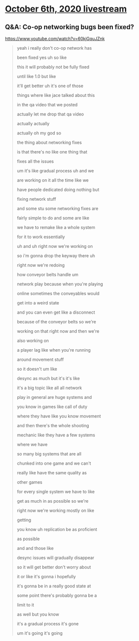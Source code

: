 # [October 6th, 2020 livestream](../2020-10-06.md)
## Q&A: Co-op networking bugs been fixed?
https://www.youtube.com/watch?v=60kjGquJZnk
> yeah i really don't co-op network has
> 
> been fixed yes uh so like
> 
> this it will probably not be fully fixed
> 
> until like 1.0 but like
> 
> it'll get better uh it's one of those
> 
> things where like jace talked about this
> 
> in the qa video that we posted
> 
> actually let me drop that qa video
> 
> actually actually
> 
> actually oh my god so
> 
> the thing about networking fixes
> 
> is that there's no like one thing that
> 
> fixes all the issues
> 
> um it's like gradual process uh and we
> 
> are working on it all the time like we
> 
> have people dedicated doing nothing but
> 
> fixing network stuff
> 
> and some stu some networking fixes are
> 
> fairly simple to do and some are like
> 
> we have to remake like a whole system
> 
> for it to work essentially
> 
> uh and uh right now we're working on
> 
> so i'm gonna drop the keyway there uh
> 
> right now we're redoing
> 
> how conveyor belts handle um
> 
> network play because when you're playing
> 
> online sometimes the conveyables would
> 
> get into a weird state
> 
> and you can even get like a disconnect
> 
> because of the conveyor belts so we're
> 
> working on that right now and then we're
> 
> also working on
> 
> a player lag like when you're running
> 
> around movement stuff
> 
> so it doesn't um like
> 
> desync as much but it's it's like
> 
> it's a big topic like all all network
> 
> play in general are huge systems and
> 
> you know in games like call of duty
> 
> where they have like you know movement
> 
> and then there's the whole shooting
> 
> mechanic like they have a few systems
> 
> where we have
> 
> so many big systems that are all
> 
> chunked into one game and we can't
> 
> really like have the same quality as
> 
> other games
> 
> for every single system we have to like
> 
> get as much in as possible so we're
> 
> right now we're working mostly on like
> 
> getting
> 
> you know uh replication be as proficient
> 
> as possible
> 
> and and those like
> 
> desync issues will gradually disappear
> 
> so it will get better don't worry about
> 
> it or like it's gonna i hopefully
> 
> it's gonna be in a really good state at
> 
> some point there's probably gonna be a
> 
> limit to it
> 
> as well but you know
> 
> it's a gradual process it's gone
> 
> um it's going it's going
> 
